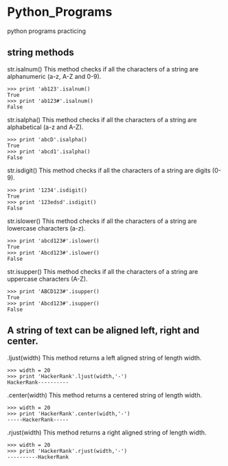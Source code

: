 # Python_Programs
python programs practicing

string methods
---------------
str.isalnum()
This method checks if all the characters of a string are alphanumeric (a-z, A-Z and 0-9).

    >>> print 'ab123'.isalnum()
    True
    >>> print 'ab123#'.isalnum()
    False
    
str.isalpha()
This method checks if all the characters of a string are alphabetical (a-z and A-Z).

    >>> print 'abcD'.isalpha()
    True
    >>> print 'abcd1'.isalpha()
    False
    
str.isdigit()
This method checks if all the characters of a string are digits (0-9).

    >>> print '1234'.isdigit()
    True
    >>> print '123edsd'.isdigit()
    False
    
str.islower()
This method checks if all the characters of a string are lowercase characters (a-z).

    >>> print 'abcd123#'.islower()
    True
    >>> print 'Abcd123#'.islower()
    False
    
str.isupper()
This method checks if all the characters of a string are uppercase characters (A-Z).

    >>> print 'ABCD123#'.isupper()
    True
    >>> print 'Abcd123#'.isupper()
    False


A string of text can be aligned left, right and center.
------------------------------------

.ljust(width)
This method returns a left aligned string of length width.
    
    >>> width = 20
    >>> print 'HackerRank'.ljust(width,'-') 
    HackerRank----------  
      
.center(width)
This method returns a centered string of length width.

    >>> width = 20
    >>> print 'HackerRank'.center(width,'-')
    -----HackerRank-----
      
.rjust(width)
This method returns a right aligned string of length width.

    >>> width = 20
    >>> print 'HackerRank'.rjust(width,'-')
    ----------HackerRank
